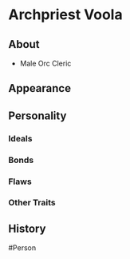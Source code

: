 # Archpriest Voola
## About
- Male Orc Cleric

## Appearance


## Personality
### Ideals


### Bonds


### Flaws


### Other Traits


## History


#Person